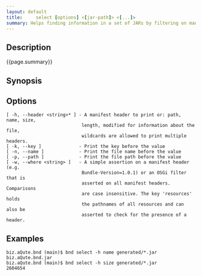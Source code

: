 ```yaml
---
layout: default
title:     select [options] <[jar-path]> <[...]> 
summary: Helps finding information in a set of JARs by filtering on manifest data and printing out selected information. 
---
```


## Description

{{page.summary}}

## Synopsis

## Options

    [ -h, --header <string>* ] - A manifest header to print or: path, name, size,
                                length, modified for information about the file,
                                wildcards are allowed to print multiple headers. 
    [ -k, --key ]              - Print the key before the value
    [ -n, --name ]             - Print the file name before the value
    [ -p, --path ]             - Print the file path before the value
    [ -w, --where <string> ]   - A simple assertion on a manifest header (e.g.
                                Bundle-Version=1.0.1) or an OSGi filter that is
                                asserted on all manifest headers. Comparisons
                                are case insensitive. The key 'resources' holds
                                the pathnames of all resources and can also be
                                asserted to check for the presence of a header.

## Examples

    biz.aQute.bnd (main)$ bnd select -h name generated/*.jar
    biz.aQute.bnd.jar
    biz.aQute.bnd (main)$ bnd select -h size generated/*.jar
    2604654
